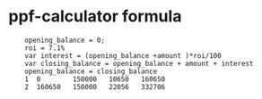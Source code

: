 # ppf-calculator formula

        opening_balance = 0;
        roi = 7.1%
        var interest = (opening_balance +amount )*roi/100
        var closing_balance = opening_balance + amount + interest
        opening_balance = closing_balance
        1  0        150000   10650   160650
        2  160650   150000   22056   332706
